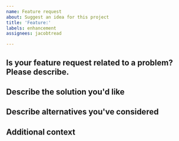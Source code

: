 ```yaml
---
name: Feature request
about: Suggest an idea for this project
title: 'Feature:'
labels: enhancement
assignees: jacobtread

---
```


## Is your feature request related to a problem? Please describe.
<!-- A clear and concise description of what the problem is. Ex. I'm always frustrated when [...] -->

## Describe the solution you'd like
<!-- A clear and concise description of what you want to happen. --> 

## Describe alternatives you've considered
<!-- A clear and concise description of any alternative solutions or features you've considered. -->

## Additional context
<!-- Add any other context or screenshots about the feature request here. -->
